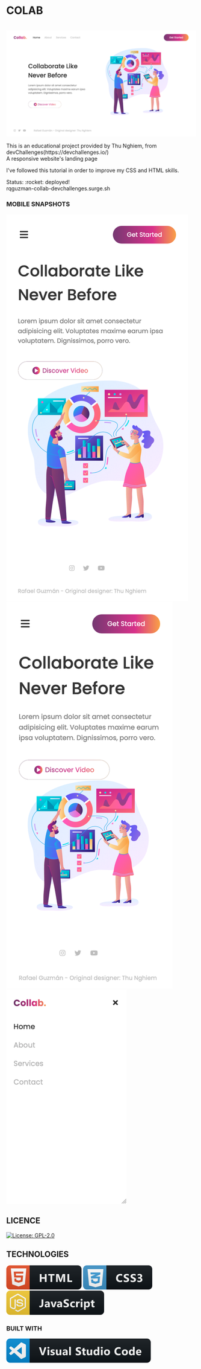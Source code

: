 # COLAB
</br>![web](https://github.com/rqguzman/assets/blob/main/snapshots/collab/web.png)
<p>
    This is an educational project provided by Thu Nghiem, from </br>
    devChallenges(https://devchallenges.io/) </br>
    A responsive website's landing page </br>
</p>
<p>
    I've followed this tutorial in order to improve my CSS and HTML skills.
</p>
<p>
    Status: :rocket: deployed! </br>
    rqguzman-collab-devchallenges.surge.sh
</p>

### MOBILE SNAPSHOTS
![mobile_lg](https://github.com/rqguzman/assets/blob/main/snapshots/collab/mobile_lg.png)
![mobile_sm](https://github.com/rqguzman/assets/blob/main/snapshots/collab/mobile_sm.png)
![mobile_menu](https://github.com/rqguzman/assets/blob/main/snapshots/collab/mobile_menu.png)

## LICENCE

   [![License: GPL-2.0](https://img.shields.io/github/license/rqguzman/collab-devchallenges?color=0F80c0)](https://github.com/rqguzman/collab-devchallenges/blob/main/LICENSE)

## TECHNOLOGIES
<p>
    <img src="https://github.com/rqguzman/assets/blob/main/ColoredBadges/svg/dev/languages/html.svg" alt="HTML" style="vertical-align:top margin:6px 4px">
    <img src="https://github.com/rqguzman/assets/blob/main/ColoredBadges/svg/dev/languages/css3.svg" alt="CSS3" style="vertical-align:top margin:6px 4px">    
    <img src="https://github.com/rqguzman/assets/blob/main/ColoredBadges/svg/dev/languages/js.svg" alt="CSS3" style="vertical-align:top margin:6px 4px">
</p>

### BUILT WITH  
<p>
    <img src="https://github.com/rqguzman/assets/blob/main/ColoredBadges/svg/dev/tools/visualstudio_code.svg" alt="VS Code" style="vertical-align:top margin:6px 4px">       
</p>
